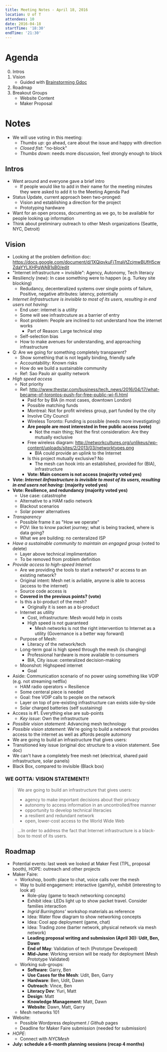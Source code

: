 ```yaml
---
title: Meeting Notes - April 18, 2016
location: U of T 
attendees: 10
date: 2016-04-18
startTime: '18:30'
endTime: '21:30'
---
```


# Agenda

0. Intros
1. Vision
    - Guided with [Brainstorming Gdoc](https://docs.google.com/document/d/1XQiqvkuFiTmaVtZcjmwBUfH5cwZdaYYLXHPqWAB1sB0/edit)
2. Roadmap
3. Breakout Groups
    - Website Content
    - Maker Proposal

# Notes

- We will use voting in this meeting: 
    - _Thumbs up_: go ahead, care about the issue and happy with direction
    - _Closed fist_: "no-block"
    - _Thumbs down_: needs more discussion, feel strongly enough to block

## Intros

- Went around and everyone gave a brief intro
    - If people would like to add in their name for the meeting minutes they were asked to add it to the Meeting Agenda Pad
- Status Update, current approach been two-pronged:
    - Vision and establishing a direction for the project
    - Prototyping hardware
- Want for an open process, documenting as we go, to be available for people looking up information
- Think about preliminary outreach to other Mesh organizations (Seattle, NYC, Detroit)

## Vision

- Looking at the problem definition doc: https://docs.google.com/document/d/1XQiqvkuFiTmaVtZcjmwBUfH5cwZdaYYLXHPqWAB1sB0/edit
- "Internet infrastructure = invisible": Agency, Autonomy, Tech literacy
- Resiliencly (new): In case something were to happen (e.g. Turkey site blocking)
    - Redudancy, decenteralized systems over single points of failure, Positive, negative attributes: latency, potentially
- *Internet iInfrastructure is invisible to most of its users, resulting in end users not having:*
    - End user: internet is a utility
    - Some will see infrastrcuture as a barrier of entry
    - Root problem: People are inclined to not understand how the internet works
        - Part of Reason: Large technical step
    - Self-selection bias
    - How to make avenues for understanding, and approaching infrastructure
- Q: Are we going for something completely transparent?
    - Show something that is not legally binding, friendly safe
    - Accountability: Known risks
    - How do we build a sustainable community
    - Ref: Sao Paulo air quality network
- *High speed access*
    - Not priority
    - Ref: http://www.thestar.com/business/tech_news/2016/04/17/what-became-of-torontos-push-for-free-public-wi-fi.html
        - Paid for by BIA (in most cases, downtown London)
        - Possible matching funds
        - Montreal: Not for profit wireless group, part funded by the city
        - Involve City Council
        - Wireless Toronto: Funding is possible (needs more investigating)
        - **Are people are most interested in free public access (vote)**
            - Not the main thing; Not the first consideration: Are they mutually exclusive
        - Free wireless diagram: http://networkcultures.org/unlikeus/wp-content/uploads/sites/2/2013/03/networktypes.png
            - BIA could provide an uplink to the Internet
        - Is this project mutually exclusive? No
            - The mesh can hook into an established, provided for (BIA), infrastructure
        - **Vote: Main concern is not access (majority voted yes)**
- **Vote: *Internet iInfrastructure is invisible to most of its users, resulting in end users not having:* (majority voted yes)**
- **Vote: Resilience, and redundancy (majority voted yes)**
    - Use case: catastrophe
    - Alternative to a HAM radio network
    - Blackout scenarios
    - Solar power alternatives
- *Transparency*
    - Possible frame it as "How we operate"
    - POV: like to know packet journey; what is being tracked, where is data going?
    - What we are building: no centeralized ISP
- *Have a sustainable community to maintain an engaged group* (voted to delete)
    - Layer above technical implimentation
    - To be removed from problem definition
- *Provide access to high-speed Internet*
    - Are we providing the tools to start a network? or access to an existing network?
    - Original intent: Mesh net is avliable, anyone is able to access (access to the internet)
    - Source code access is 
    - **Covered in the previous points? (vote)**
    - Is this a bi-product of the mesh?
        - Originally it is seen as a bi-product
    - Internet as utility
        - Cost, infrastructure: Mesh would help in costs
        - High speed is not guaranteed
            - Mesh networks is not the right intervention to Internet as a utility (Governance is a better way forward)
    - Purpose of Mesh:
        - Literacy of the network/tech
    - Long-term goal is high speed through the mesh (is changing)
        - Professional hardware is more available to consumers
        - BIA, City issue: centeralized decision-making
    - Moonshot: Highspeed internet
        - Goal
- Aside: Communication scenario of no power using something like VOIP (e.g. not streaming netflix)
    - HAM radio operators = Resilience
    - Some centeral piece is needed
    - Goal: free VOIP calls to people on the network
    - Layer on top of pre-existing infrastructure can exists side-by-side
    - Solar charged batteries (self sustaining)
- Access is #1. Everything else are sub-points
    - _Key issue_: Own the infrastructure
- _Possible vision statement_: Advancing mesh technology
- _Possible vision statement_: We're going to build a network that provides access to the internet as well as affords people automony
- We are going to build an infrastructure that gives users:
- Transitioned key issue (original doc structure to a vision statement. See doc)
- We can't have a completely free mesh net (electrical, shared paid infrastructure, solar panels)
- Black Box, compared to invisible (Black box)

### WE GOTTA: VISION STATEMENT!!
> We are going to build an infrastructure that gives users:
> - agency to make important decisions about their privacy 
> - autonomy to access information in an uncontrolled/free manner
> - opportunity to develop technical literacies
> - a resilient and redundant network
> - open, lower-cost access to the World Wide Web

> ...In order to address the fact that Internet infrastructure is a black-box to most of its users.

## Roadmap
- Potential events: last week we looked at Maker Fest (TPL, proposal booth), HOPE: outreach and other projects
- Maker Faire:
    - Workshop, booth: place to chat, voice calls over the mesh
    - Way to build engagement: interactive (gamify), exhibit (interesting to look at)
        - Role-play (game to teach networking concepts)
        - Exhibit idea: LEDs light up to show packet travel. Consider families interaction
        - _Ingrid Burringtons'_ workshop materials as reference
        - Idea: Water flow diagram to show networking concepts
        - Idea: Cool app deployment (game, chat)
        - Idea: Trading zone (barter network, physical network via mesh network)
        - **Leading proposal writing and submission (April 30): Udit, Ben, Dawn**
        - **End of May**: Validation of tech (Prototype Developed)
        - **Mid-June**: Working version will be ready for deployment (Mesh Prototype Validated)
    - Working sub-groups:
        - **Software**: Garry, Ben
        - **Use Cases for the Mesh**: Udit, Ben, Garry
        - **Hardware**: Ben, Udit, Dawn
        - **Outreach**: Vince, Ben
        - **Literacy Dev**: Yuri, Matt
        - **Design**: Matt
        - **Knowledge Management**: Matt, Dawn
        - **Website**: Dawn, Matt, Garry
    - Mesh networks 101
- Website:
    - Possible Wordpress deployment / _Github_ pages
    - Deadline for Maker Faire submission (needed for submission)
- _HOPE_:
    - Connect with _NYCMesh_
- **July: schedule a 6-month planning sessions (recap 4 months)**
